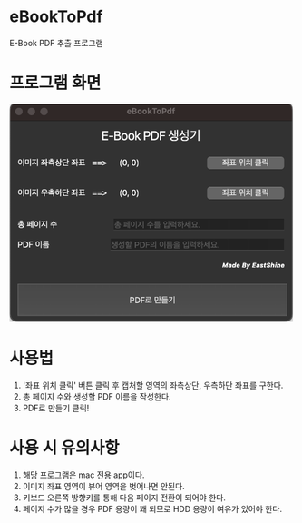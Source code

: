 # eBookToPdf
E-Book PDF 추출 프로그램



# 프로그램 화면
<img src="gui_image.png" width="500">

# 사용법
1. '좌표 위치 클릭' 버튼 클릭 후 캡처할 영역의 좌측상단, 우측하단 좌표를 구한다.
2. 총 페이지 수와 생성할 PDF 이름을 작성한다.
3. PDF로 만들기 클릭!

# 사용 시 유의사항
1. 해당 프로그램은 mac 전용 app이다.
2. 이미지 좌표 영역이 뷰어 영역을 벗어나면 안된다.
3. 키보드 오른쪽 방향키를 통해 다음 페이지 전환이 되어야 한다.
4. 페이지 수가 많을 경우 PDF 용량이 꽤 되므로 HDD 용량이 여유가 있어야 한다.
